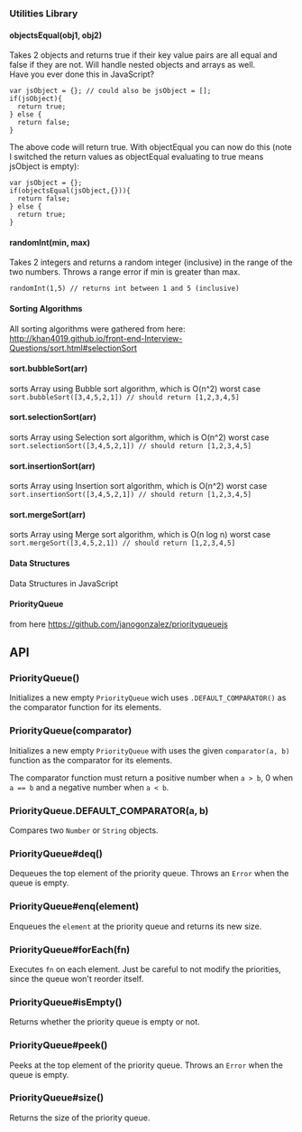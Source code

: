 ### Utilities Library

#### objectsEqual(obj1, obj2)
Takes 2 objects and returns true if their key value pairs are all equal and false if they are not.  Will handle nested objects and arrays as well.  
Have you ever done this in JavaScript?
```
var jsObject = {}; // could also be jsObject = [];
if(jsObject){
  return true;
} else {
  return false;
}
```
The above code will return true.  With objectEqual you can now do this (note I switched the return values as objectEqual evaluating to true means jsObject is empty):
```
var jsObject = {};
if(objectsEqual(jsObject,{})){
  return false;
} else {
  return true;
}
```

#### randomInt(min, max)
Takes 2 integers and returns a random integer (inclusive) in the range of the two numbers.  Throws a range error if min is greater than max.
```
randomInt(1,5) // returns int between 1 and 5 (inclusive)
```

#### Sorting Algorithms
All sorting algorithms were gathered from here: http://khan4019.github.io/front-end-Interview-Questions/sort.html#selectionSort

#### sort.bubbleSort(arr)
sorts Array using Bubble sort algorithm, which is O(n^2) worst case
`sort.bubbleSort([3,4,5,2,1]) // should return [1,2,3,4,5]`

#### sort.selectionSort(arr)
sorts Array using Selection sort algorithm, which is O(n^2) worst case
`sort.selectionSort([3,4,5,2,1]) // should return [1,2,3,4,5]`

#### sort.insertionSort(arr)
sorts Array using Insertion sort algorithm, which is O(n^2) worst case
`sort.insertionSort([3,4,5,2,1]) // should return [1,2,3,4,5]`

#### sort.mergeSort(arr)
sorts Array using Merge sort algorithm, which is O(n log n) worst case
`sort.mergeSort([3,4,5,2,1]) // should return [1,2,3,4,5]`

#### Data Structures
Data Structures in JavaScript

#### PriorityQueue
from here https://github.com/janogonzalez/priorityqueuejs

## API

### PriorityQueue()

Initializes a new empty `PriorityQueue` wich uses `.DEFAULT_COMPARATOR()` as
the comparator function for its elements.

### PriorityQueue(comparator)

Initializes a new empty `PriorityQueue` with uses the given `comparator(a, b)`
function as the comparator for its elements.

The comparator function must return a positive number when `a > b`, 0 when
`a == b` and a negative number when `a < b`.

### PriorityQueue.DEFAULT_COMPARATOR(a, b)

Compares two `Number` or `String` objects.

### PriorityQueue#deq()

Dequeues the top element of the priority queue.
Throws an `Error` when the queue is empty.

### PriorityQueue#enq(element)

Enqueues the `element` at the priority queue and returns its new size.

### PriorityQueue#forEach(fn)

Executes `fn` on each element. Just be careful to not modify the priorities,
since the queue won't reorder itself.

### PriorityQueue#isEmpty()

Returns whether the priority queue is empty or not.

### PriorityQueue#peek()

Peeks at the top element of the priority queue.
Throws an `Error` when the queue is empty.

### PriorityQueue#size()

Returns the size of the priority queue.
